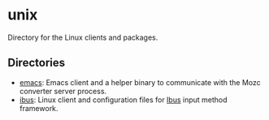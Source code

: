 # unix

Directory for the Linux clients and packages.

## Directories

*   [emacs](https://github.com/Team-Hmm/Hizk/blob/master/src/unix/emacs): Emacs client and a helper binary to
    communicate with the Mozc converter server process.
*   [ibus](https://github.com/Team-Hmm/Hizk/blob/master/src/unix/ibus): Linux client and configuration files
    for [Ibus](https://github.com/ibus/ibus) input method framework.
